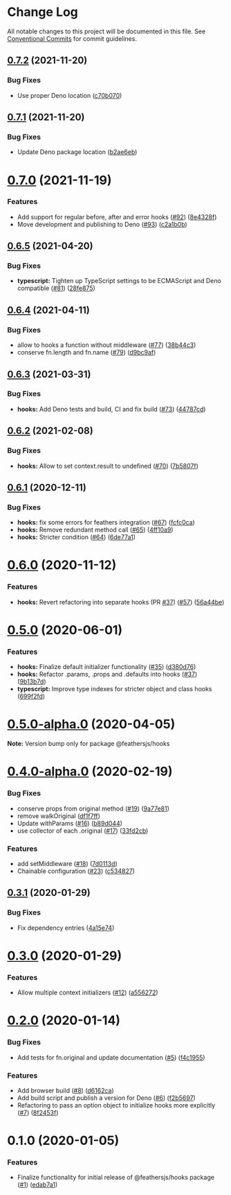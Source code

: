 # Change Log

All notable changes to this project will be documented in this file.
See [Conventional Commits](https://conventionalcommits.org) for commit guidelines.

## [0.7.2](https://github.com/feathersjs/hooks/compare/v0.7.1...v0.7.2) (2021-11-20)


### Bug Fixes

* Use proper Deno location ([c70b070](https://github.com/feathersjs/hooks/commit/c70b0706d6e2910cdfc6cf9f9dc71b63ed605fc7))





## [0.7.1](https://github.com/feathersjs/hooks/compare/v0.7.0...v0.7.1) (2021-11-20)


### Bug Fixes

* Update Deno package location ([b2ae6eb](https://github.com/feathersjs/hooks/commit/b2ae6eb4785052c0004d721163751321295c3207))





# [0.7.0](https://github.com/feathersjs/hooks/compare/v0.6.5...v0.7.0) (2021-11-19)


### Features

* Add support for regular before, after and error hooks ([#92](https://github.com/feathersjs/hooks/issues/92)) ([8e4328f](https://github.com/feathersjs/hooks/commit/8e4328f0b6963305e81d64ce0a06dbfab56e594a))
* Move development and publishing to Deno ([#93](https://github.com/feathersjs/hooks/issues/93)) ([c2a1b0b](https://github.com/feathersjs/hooks/commit/c2a1b0b03a4ba320df90d054c0b2fedbc382d6fe))






## [0.6.5](https://github.com/feathersjs/hooks/compare/v0.6.4...v0.6.5) (2021-04-20)


### Bug Fixes

* **typescript:** Tighten up TypeScript settings to be ECMAScript and Deno compatible ([#81](https://github.com/feathersjs/hooks/issues/81)) ([28fe875](https://github.com/feathersjs/hooks/commit/28fe8758b4764981473830db4a0013dd1beca489))





## [0.6.4](https://github.com/feathersjs/hooks/compare/v0.6.3...v0.6.4) (2021-04-11)


### Bug Fixes

* allow to hooks a function without middleware ([#77](https://github.com/feathersjs/hooks/issues/77)) ([38b44c3](https://github.com/feathersjs/hooks/commit/38b44c3ba1bd7753cdb81492b517e4fd3a6af50e))
* conserve fn.length and fn.name ([#79](https://github.com/feathersjs/hooks/issues/79)) ([d9bc9af](https://github.com/feathersjs/hooks/commit/d9bc9af689f15398168ce4493fcfb23af0f3ef05))





## [0.6.3](https://github.com/feathersjs/hooks/compare/v0.6.2...v0.6.3) (2021-03-31)


### Bug Fixes

* **hooks:** Add Deno tests and build, CI and fix build ([#73](https://github.com/feathersjs/hooks/issues/73)) ([44787cd](https://github.com/feathersjs/hooks/commit/44787cd2106c6d1ff4fe8bc5d59362e14427c468))





## [0.6.2](https://github.com/feathersjs/hooks/compare/v0.6.1...v0.6.2) (2021-02-08)


### Bug Fixes

* **hooks:** Allow to set context.result to undefined ([#70](https://github.com/feathersjs/hooks/issues/70)) ([7b5807f](https://github.com/feathersjs/hooks/commit/7b5807f8a31b0e4859eaabdbcc8b49fc3b544548))





## [0.6.1](https://github.com/feathersjs/hooks/compare/v0.6.0...v0.6.1) (2020-12-11)


### Bug Fixes

* **hooks:** fix some errors for feathers integration ([#67](https://github.com/feathersjs/hooks/issues/67)) ([fcfc0ca](https://github.com/feathersjs/hooks/commit/fcfc0ca6423a8062959d41f34e673f81d3c006dd))
* **hooks:** Remove redundant method call ([#65](https://github.com/feathersjs/hooks/issues/65)) ([4ff10a9](https://github.com/feathersjs/hooks/commit/4ff10a9935682276b8ca3ffb699275b627230dfa))
* **hooks:** Stricter condition ([#64](https://github.com/feathersjs/hooks/issues/64)) ([6de77a1](https://github.com/feathersjs/hooks/commit/6de77a1afcbee4867b7e464be0b556a8dc9656e3))





# [0.6.0](https://github.com/feathersjs/hooks/compare/v0.5.0...v0.6.0) (2020-11-12)


### Features

* **hooks:** Revert refactoring into separate hooks (PR [#37](https://github.com/feathersjs/hooks/issues/37)) ([#57](https://github.com/feathersjs/hooks/issues/57)) ([56a44be](https://github.com/feathersjs/hooks/commit/56a44beb3388873f7bef12ac640f115beffceb95))





# [0.5.0](https://github.com/feathersjs/hooks/compare/v0.5.0-alpha.0...v0.5.0) (2020-06-01)


### Features

* **hooks:** Finalize default initializer functionality ([#35](https://github.com/feathersjs/hooks/issues/35)) ([d380d76](https://github.com/feathersjs/hooks/commit/d380d76891b28160c992438bfb3f28493eacddc4))
* **hooks:** Refactor .params, .props and .defaults into hooks ([#37](https://github.com/feathersjs/hooks/issues/37)) ([9b13b7d](https://github.com/feathersjs/hooks/commit/9b13b7de6b708a2152927335aae25dd320b4cfeb))
* **typescript:** Improve type indexes for stricter object and class hooks ([699f2fd](https://github.com/feathersjs/hooks/commit/699f2fd973eb72c0d7c3aefff7b230a7a8a2918a))





# [0.5.0-alpha.0](https://github.com/feathersjs/hooks/compare/v0.4.0-alpha.0...v0.5.0-alpha.0) (2020-04-05)

**Note:** Version bump only for package @feathersjs/hooks





# [0.4.0-alpha.0](https://github.com/feathersjs/hooks/compare/v0.3.1...v0.4.0-alpha.0) (2020-02-19)


### Bug Fixes

* conserve props from original method ([#19](https://github.com/feathersjs/hooks/issues/19)) ([9a77e81](https://github.com/feathersjs/hooks/commit/9a77e81a8b0912a8d3275a2d18e19616d4e4d37e))
* remove walkOriginal ([df1f7ff](https://github.com/feathersjs/hooks/commit/df1f7ffa73ea087d487582efa3c8c7f5be992ab9))
* Update withParams ([#16](https://github.com/feathersjs/hooks/issues/16)) ([b89d044](https://github.com/feathersjs/hooks/commit/b89d0443680d1a30f0875d1b817ddf9ad6220ffe))
* use collector of each .original ([#17](https://github.com/feathersjs/hooks/issues/17)) ([33fd2cb](https://github.com/feathersjs/hooks/commit/33fd2cb3a66301e76be6e83c5a7d6248434c7fd0))


### Features

* add setMiddleware ([#18](https://github.com/feathersjs/hooks/issues/18)) ([7d0113d](https://github.com/feathersjs/hooks/commit/7d0113d4e6c972983e6384ff892cb5ca8c70365c))
* Chainable configuration ([#23](https://github.com/feathersjs/hooks/issues/23)) ([c534827](https://github.com/feathersjs/hooks/commit/c534827d539faab885f84d035e2edb912770759f))





## [0.3.1](https://github.com/feathersjs/hooks/compare/v0.3.0...v0.3.1) (2020-01-29)


### Bug Fixes

* Fix dependency entries ([4a15e74](https://github.com/feathersjs/hooks/commit/4a15e74f83247833edf7de8ea26b908115a5ab7a))





# [0.3.0](https://github.com/feathersjs/hooks/compare/v0.2.0...v0.3.0) (2020-01-29)


### Features

* Allow multiple context initializers ([#12](https://github.com/feathersjs/hooks/issues/12)) ([a556272](https://github.com/feathersjs/hooks/commit/a556272f535c7d2a25bcbc12d8473cdaefaf8c56))





# [0.2.0](https://github.com/feathersjs/hooks/compare/v0.1.0...v0.2.0) (2020-01-14)


### Bug Fixes

* Add tests for fn.original and update documentation ([#5](https://github.com/feathersjs/hooks/issues/5)) ([f4c1955](https://github.com/feathersjs/hooks/commit/f4c195512c2f24d4d9abb68d39275f2287574162))


### Features

* Add browser build ([#8](https://github.com/feathersjs/hooks/issues/8)) ([d6162ca](https://github.com/feathersjs/hooks/commit/d6162caccabe43c468df9360f7f03362ad36c41d))
* Add build script and publish a version for Deno ([#6](https://github.com/feathersjs/hooks/issues/6)) ([f2b5697](https://github.com/feathersjs/hooks/commit/f2b56972fa2ef21799bc6e531644ef9e751bd25b))
* Refactoring to pass an option object to initialize hooks more explicitly ([#7](https://github.com/feathersjs/hooks/issues/7)) ([8f2453f](https://github.com/feathersjs/hooks/commit/8f2453f3e230f6c17989f244cc3dc8126a895eeb))





# 0.1.0 (2020-01-05)


### Features

* Finalize functionality for initial release of @feathersjs/hooks package ([#1](https://github.com/feathersjs/hooks/issues/1)) ([edab7a1](https://github.com/feathersjs/hooks/commit/edab7a1d24b2f25f59af01aad1275ea74dee3879))
